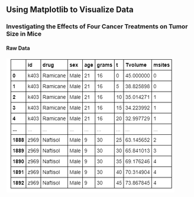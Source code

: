 ## Using Matplotlib to Visualize Data

### Investigating the Effects of Four Cancer Treatments on Tumor Size in Mice


#### Raw Data

![Raw Data](Images/Raw_Data.PNG)




